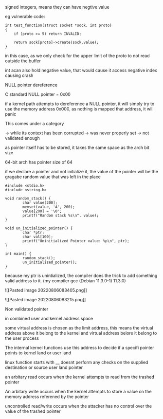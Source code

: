 signed integers, means they can have negtive value

eg vulnerable code:

```
int test_function(struct socket *sock, int proto) 
{
	if (proto >= 5) return INVALID;

	return sock[proto]->create(sock.value);
}
```

in this case, as we only check for the upper limit of the proto to not read outside the buffer

int acan also hold negative value, that would cause it access negative index causing crash

NULL pointer dereference

C standard NULL pointer = 0x00

if a kernel path attempts to dereference a NULL pointer, it will simply try to use the memory address 0x000, as nothing is mapped that address, it wll panic

This comes under a category

-> while its context has been corrupted
-> was never properly set
-> not validated enough

as pointer itself has to be stored, it takes the same space as the arch bit size

64-bit arch has pointer size of 64

if we declare a pointer and not initialize it, the value of the pointer will be the gragabe random value that was left in the place

```
#include <stdio.h>
#include <string.h>

void random_stack() {
        char value[200];
        memset(value, 'A', 200);
        value[200] = '\0';
        printf("Random stack %s\n", value);
}

void un_initialized_pointer() {
        char *ptr;
        char val[100];
        printf("Uninitialized Pointer value: %p\n", ptr);
}

int main() {
        random_stack();
        un_initialized_pointer();
}
```

because my ptr is unintialized, the compiler does the trick to add something valid address to it. (my compiler gcc (Debian 11.3.0-1) 11.3.0)

![[Pasted image 20220806083405.png]]

![[Pasted image 20220806083215.png]]


Non validated pointer

in combined user and kernel address space

some virtual address is chosen as the limit address, this means the virtual address above it belong to the kernel and virtual address belore it belong to the user process

The internal kernel functions use this address to decide if a specifi pointer points to kernel land or user land

linux function starts with __ doesnt perform any checks on the supplied destination or source user land pointer


an arbitary read occurs when the kernel attempts to read from the trashed pointer

An arbitary write occurs when the kernel attempts to store a value on the memory address referened by the pointer

uncontrolled read/write occurs when the attacker has no control over the value of the trashed pointer




